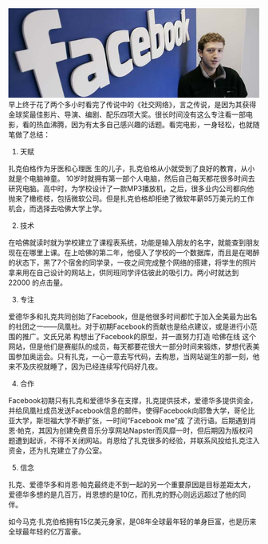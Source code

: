 <img src="/blog/images/facebook.jpg"/>
早上终于花了两个多小时看完了传说中的《社交网络》，言之传说，是因为其获得金球奖最佳影片、导演、编剧、配乐四项大奖。很长时间没有这么专注看一部电影，看的热血沸腾，因为有太多自己感兴趣的话题。看完电影，一身轻松，也就随笔做了总结：

1.  天赋

扎克伯格作为牙医和心理医 生的儿子，扎克伯格从小就受到了良好的教育，从小就是个电脑神童。 10岁时就拥有第一部个人电脑，然后自己每天都花很多时间去研究电脑。高中时，为学校设计了一款MP3播放机，之后，很多业内公司都向他抛来了橄榄枝，包括微软公司。但是扎克伯格却拒绝了微软年薪95万美元的工作机会，而选择去哈佛大学上学。

2.  技术

在哈佛就读时就为学校建立了课程表系统，功能是输入朋友的名字，就能查到朋友现在在哪里上课。在上哈佛的第二年，他侵入了学校的一个数据库，而且是在喝醉的状态下，黑了7个宿舍的同学录，一夜之间完成整个网络的搭建，将学生的照片拿来用在自己设计的网站上，供同班同学评估彼此的吸引力。两小时就达到22000 的点击量。

3. 专注

爱德华多和扎克共同创始了Facebook，但是他很多时间都忙于加入全美最为出名的社团之一——凤凰社。对于初期Facebook的贡献也是给点建议，或是进行小范围的推广。文氏兄弟 构想出了Facebook的原型，并一直努力打造 哈佛在线 这个网站，但是他们是赛艇队的成员，每天都要花很大一部分时间来锻炼，梦想代表美国参加奥运会。只有扎克，一心一意去写代码，去构思，当网站诞生的那一刻，他来不及庆祝就睡了，因为已经连续写代码好几夜。

4. 合作

Facebook初期只有扎克和爱德华多在支撑，扎克提供技术，爱德华多提供资金，并给凤凰社成员发送Facebook信息的邮件。使得Facebook向耶鲁大学，哥伦比亚大学，斯坦福大学不断扩张，一时间“Facebook me”成 了流行语。后期遇到肖恩·帕克，其因为创建免费音乐分享网站Napster而风靡一时，但后期因为版权问题遭到起诉，不得不关闭网站。肖恩给了扎克很多的经验，并联系风投给扎克注入资金，还为扎克建立了办公室。

5.  信念

扎克、爱德华多和肖恩·帕克最终走不到一起的另一个重要原因是目标差距太大，爱德华多想的是几百万，肖恩想的是10亿，而扎克的野心则远远超过了他的同伴。


如今马克·扎克伯格拥有15亿美元身家，是08年全球最年轻的单身巨富，也是历来全球最年轻的亿万富豪。
